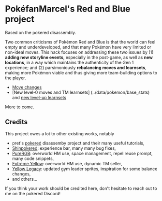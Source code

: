 # PokéfanMarcel's Red and Blue project

Based on the pokered disassembly.

Two common criticisms of Pokémon Red and Blue is that the world can feel empty and underdeveloped, and that many Pokémon have very limited or non-ideal moves.
This hack focuses on addressing these two issues by (1) **adding new storyline events**, especially in the post-game, as well as **new locations**, in a way which maintains the authenticity of the Gen 1 experience; and (2) parsimoniously **rebalancing moves and learnsets**, making more Pokémon viable and thus giving more team-building options to the player.

- [Move changes](docs/move_changes.md)
- [New level-0 moves and TM learnsets] (../data/pokemon/base_stats) and [new level-up learnsets](../data/pokemon/evos_moves.asm)

More to come.


## Credits

This project owes a lot to other existing works, notably

- pret's [pokered](https://github.com/pret/pokered) disassemby project and their many useful tutorials,
- [Shinpokered](https://github.com/jojobear13/shinpokered): experience bar, many many bug fixes,
- [PureRGB](https://github.com/Vortyne/pureRGB): overworld HM use, space management, repel reuse prompt, many code snippets,
- [Extreme Yellow](https://github.com/RainbowMetalPigeon/ExtremeYellow): overworld HM use, dynamic TM seller,
- [Yellow Legacy](https://github.com/cRz-Shadows/Pokemon_Yellow_Legacy): updated gym leader sprites, inspiration for some balance changes,
- and others...

If you think your work should be credited here, don't hesitate to reach out to me on the pokered Discord!
